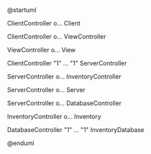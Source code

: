 @startuml

ClientController o... Client

ClientController o... ViewController

ViewController o... View

ClientController "1" ... "1" ServerController

ServerController o... InventoryController

ServerController o... Server

ServerController o... DatabaseController

InventoryController o... Inventory

DatabaseController "1" ... "1" InventoryDatabase


@enduml